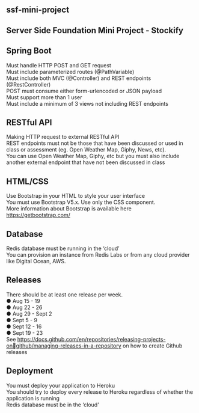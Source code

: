 ## ssf-mini-project
## Server Side Foundation Mini Project - Stockify


## Spring Boot
Must handle HTTP POST and GET request
 <br />Must include parameterized routes (@PathVariable)
 <br />Must include both MVC (@Controller) and REST endpoints
(@RestController)
 <br />POST must consume either form-urlencoded or JSON
payload
 <br />Must support more than 1 user
 <br />Must include a minimum of 3 views not including REST
endpoints

## RESTful API
Making HTTP request to external RESTful API
 <br />REST endpoints must not be those that have been discussed
or used in class or assessment (eg. Open Weather Map,
Giphy, News, etc).
 <br />You can use Open Weather Map, Giphy, etc but you must
also include another external endpoint that have not been
discussed in class

## HTML/CSS
Use Bootstrap in your HTML to style your user interface
 <br />You must use Bootstrap V5.x. Use only the CSS component.
 <br />More information about Bootstrap is available here
https://getbootstrap.com/

## Database
Redis database must be running in the ‘cloud’
 <br />You can provision an instance from Redis Labs or from any
cloud provider like Digital Ocean, AWS.

## Releases
There should be at least one release per week.
 <br />● Aug 15 - 19
 <br />● Aug 22 - 26
 <br />● Aug 29 - Sept 2
 <br />● Sept 5 - 9
 <br />● Sept 12 - 16
 <br />● Sept 19 - 23
 <br />See https://docs.github.com/en/repositories/releasing-projects-ongithub/managing-releases-in-a-repository on how to create Github releases

## Deployment
You must deploy your application to Heroku
 <br />You should try to deploy every release to Heroku regardless
of whether the application is running
 <br />Redis database must be in the ‘cloud’
